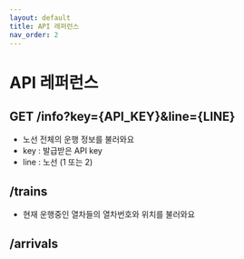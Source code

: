 ```yaml
---
layout: default
title: API 레퍼런스
nav_order: 2
---
```


# API 레퍼런스

## GET /info?key={API_KEY}&line={LINE}
- 노선 전체의 운행 정보를 불러와요
- key : 발급받은 API key
- line : 노선 (1 또는 2)


## /trains
- 현재 운행중인 열차들의 열차번호와 위치를 불러와요

## /arrivals